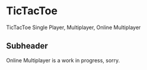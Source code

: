 # TicTacToe
TicTacToe Single Player, Multiplayer, Online Multiplayer

## Subheader

Online Multiplayer is a work in progress, sorry.
